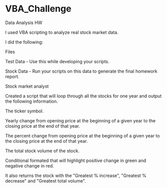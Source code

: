 # VBA_Challenge
Data Analysis HW

I used VBA scripting to analyze real stock market data.

I did the following:


Files


Test Data - Use this while developing your scripts.


Stock Data - Run your scripts on this data to generate the final homework report.



Stock market analyst


Created a script that will loop through all the stocks for one year and output the following information.


The ticker symbol.


Yearly change from opening price at the beginning of a given year to the closing price at the end of that year.


The percent change from opening price at the beginning of a given year to the closing price at the end of that year.


The total stock volume of the stock.



Conditional formated that will highlight positive change in green and negative change in red.





It also returns the stock with the "Greatest % increase", "Greatest % decrease" and "Greatest total volume". 


